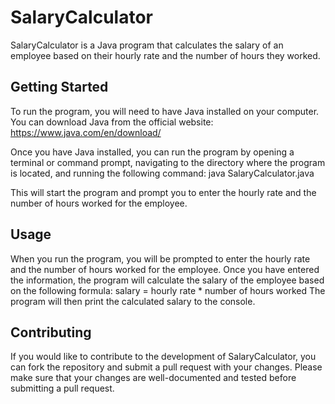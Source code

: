 # SalaryCalculator
SalaryCalculator is a Java program that calculates the salary of an employee based on their hourly rate and the number of hours they worked.

## Getting Started
To run the program, you will need to have Java installed on your computer. You can download Java from the official website: https://www.java.com/en/download/

Once you have Java installed, you can run the program by opening a terminal or command prompt, navigating to the directory where the program is located, and running the following command: java SalaryCalculator.java

This will start the program and prompt you to enter the hourly rate and the number of hours worked for the employee.

## Usage
When you run the program, you will be prompted to enter the hourly rate and the number of hours worked for the employee. Once you have entered the information, the program will calculate the salary of the employee based on the following formula:
    salary = hourly rate * number of hours worked
The program will then print the calculated salary to the console.

## Contributing
If you would like to contribute to the development of SalaryCalculator, you can fork the repository and submit a pull request with your changes. Please make sure that your changes are well-documented and tested before submitting a pull request.
